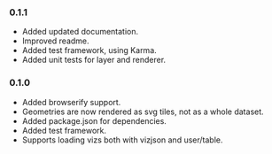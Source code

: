 ### 0.1.1
* Added updated documentation.
* Improved readme.
* Added test framework, using Karma.
* Added unit tests for layer and renderer.

### 0.1.0

* Added browserify support.
* Geometries are now rendered as svg tiles, not as a whole dataset.
* Added package.json for dependencies.
* Added test framework.
* Supports loading vizs both with vizjson and user/table.